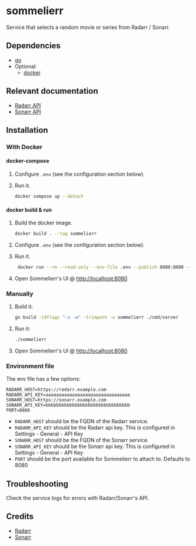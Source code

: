 # sommelierr

Service that selects a random movie or series from Radarr / Sonarr.

## Dependencies

- [go](https://go.dev/)
- Optional:
  - [docker](https://docs.docker.com/)

## Relevant documentation

- [Radarr API](https://radarr.video/docs/api/)
- [Sonarr API](https://sonarr.tv/docs/api)

## Installation

### With Docker

#### docker-compose

1. Configure `.env` (see the configuration section below).
1. Run it.

   ```bash
   docker compose up --detach
   ```

#### docker build & run

1. Build the docker image.

   ```bash
   docker build . --tag sommelierr
   ```

1. Configure `.env` (see the configuration section below).
1. Run it.

   ```bash
    docker run --rm --read-only --env-file .env --publish 8080:8080 --cap-drop ALL --security-opt no-new-privileges:true --cpus 2 -m 64m --pids-limit 16 ghcr.io/rare-magma/sommelierr:latest
    ```

1. Open Sommelierr's UI @ <http://localhost:8080>

### Manually

1. Build it:

   ```bash
   go build -ldflags "-s -w" -trimpath -o sommelierr ./cmd/server
   ```

2. Run it:

   ```bash
   ./sommelierr
   ```

3. Open Sommelierr's UI @ <http://localhost:8080>

### Environment file

The env file has a few options:

```plaintext
RADARR_HOST=https://radarr.example.com
RADARR_API_KEY=aaaaaaaaaaaaaaaaaaaaaaaaaaaaaaaa
SONARR_HOST=https://sonarr.example.com
SONARR_API_KEY=bbbbbbbbbbbbbbbbbbbbbbbbbbbbbbbb
PORT=8080
```

- `RADARR_HOST` should be the FQDN of the Radarr service.
- `RADARR_API_KEY` should be the Radarr api key. This is configured in Settings - General - API Key
- `SONARR_HOST` should be the FQDN of the Sonarr service.
- `SONARR_API_KEY` should be the Sonarr api key. This is configured in Settings - General - API Key
- `PORT` should be the port available for Sommelierr to attach to. Defaults to 8080

## Troubleshooting

Check the service logs for errors with Radarr/Sonarr's API.

## Credits

- [Radarr](https://radarr.video/)
- [Sonarr](https://sonarr.tv/)
